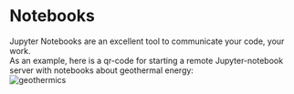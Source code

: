 # Notebooks

Jupyter Notebooks are an excellent tool to communicate your code, your work.  
As an example, here is a qr-code for starting a remote Jupyter-notebook server with notebooks about geothermal energy:  
![geothermics]()
